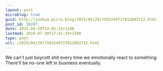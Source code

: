 ```yaml
---
layout: post
microblog: true
guid: http://joshua.micro.blog/2015/04/29/t593249727812083712.html
post_id: 38287
date: 2015-04-29T14:05:31+1100
lastmod: 2019-07-30T17:41:33+1100
type: post
url: /2015/04/29/t593249727812083712.html
---
```

We can't just boycott shit every time we emotionally react to something. There'll be no-one left in business eventually.
